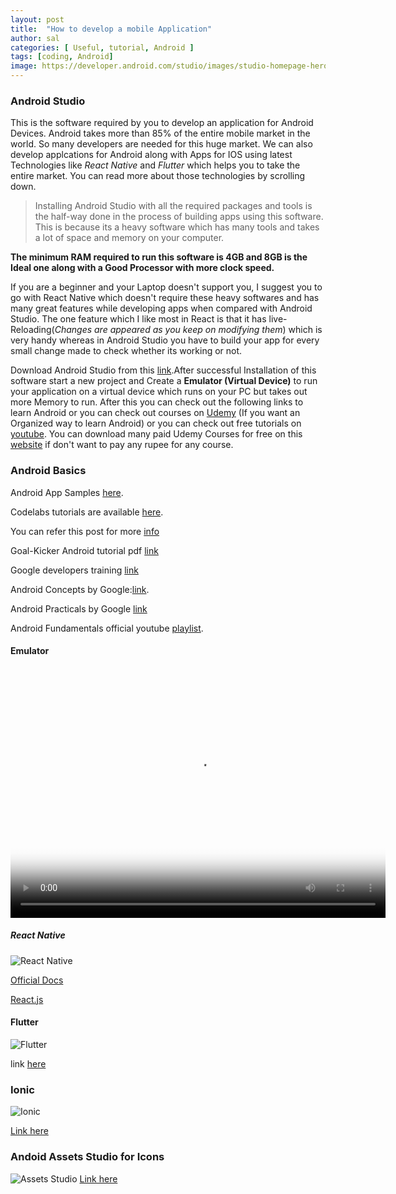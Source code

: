 ```yaml
---
layout: post
title:  "How to develop a mobile Application"
author: sal
categories: [ Useful, tutorial, Android ]
tags: [coding, Android]
image: https://developer.android.com/studio/images/studio-homepage-hero.jpg
---
```


### Android Studio

This is the software required by you to develop an application for Android Devices. 
Android takes more than 85% of the entire mobile market in the world. So many developers are needed for this huge market. 
We can also develop applcations for Android along with Apps for IOS using latest Technologies like _React Native_ and _Flutter_
which helps you to take the entire market. You can read more about those technologies by scrolling down.

>Installing Android Studio with all the required packages and tools is the half-way done in the process of building apps using this software.
This is because its a heavy software which has many tools and takes a lot of space and memory on your computer.

**The minimum RAM required to run this software is 4GB and 8GB is the Ideal one along with a Good Processor with more clock speed.**

If you are a beginner and your Laptop doesn't support you, I suggest you to go with React Native which doesn't require these heavy softwares and has many great features while developing apps when compared with Android Studio. The one feature which I like most in React is that it has live-Reloading(_Changes are appeared as you keep on modifying them_) which is very handy whereas in Android Studio you have to build your app for every small change made to check whether its working or not.

Download Android Studio from this [link](https://developer.android.com/studio/).After successful Installation of this software start a new project and Create a **Emulator (Virtual Device)** to run your application on a virtual device which runs on your PC but takes out more Memory to run. After this you can check out the following links to learn Android or you can check out courses on [Udemy](https://udemy.com) (If you want an Organized way to learn Android) or you can check out free tutorials on [youtube](https://www.youtube.com/). You can download many paid Udemy Courses for free on this [website](https://www.freetutorials.eu/) if don't want to pay any rupee for any course. 

### Android Basics

Android App Samples [here](https://developer.android.com/samples/).

Codelabs tutorials are available [here](https://codelabs.developers.google.com/?cat=Android).

You can refer this post for more [info](https://starksources.github.io/myblog/useful/android/2018/11/15/Android.html)

Goal-Kicker Android tutorial pdf [link](https://books.goalkicker.com/AndroidBook/)

Google developers training [link](https://developers.google.com/training/courses/android-fundamentals)

Android Concepts by Google:[link](https://google-developer-training.github.io/android-developer-fundamentals-course-concepts/en/index.html).

Android Practicals by Google [link](https://google-developer-training.github.io/android-developer-fundamentals-course-practicals/en/index.html)

Android Fundamentals official youtube [playlist](https://www.youtube.com/playlist?list=PLlyCyjh2pUe9wv-hU4my-Nen_SvXIzxGB).

#### Emulator
<video controls poster="/studio/images/run/thumbnail-emulator_2x.png" style="width:600px;height:400px;">
  <source src="https://storage.googleapis.com/androiddevelopers/videos/studio-emulator-overview_2-2.mp4" type="video/mp4">
</video>

##### React Native

![React Native](https://kaysharbor.com/wp-content/uploads/2018/05/all-about-react-native-apps-776x415.png)

[Official Docs](http://facebook.github.io/react-native/)

[React.js](https://reactjs.org/)

#### Flutter

![Flutter](https://i.ytimg.com/vi/fq4N0hgOWzU/maxresdefault.jpg)

link [here](https://flutter.io/)

### Ionic

![Ionic](https://www.quape.com/wp-content/uploads/2017/07/ionic.jpg)

[Link here](https://ionicframework.com/)

### Andoid Assets Studio for Icons

![Assets Studio](https://i1.wp.com/www.snyxius.com/wp-content/uploads/2018/04/android-asset-studio.png?ssl=1)
[Link here](https://romannurik.github.io/AndroidAssetStudio/index.html)

